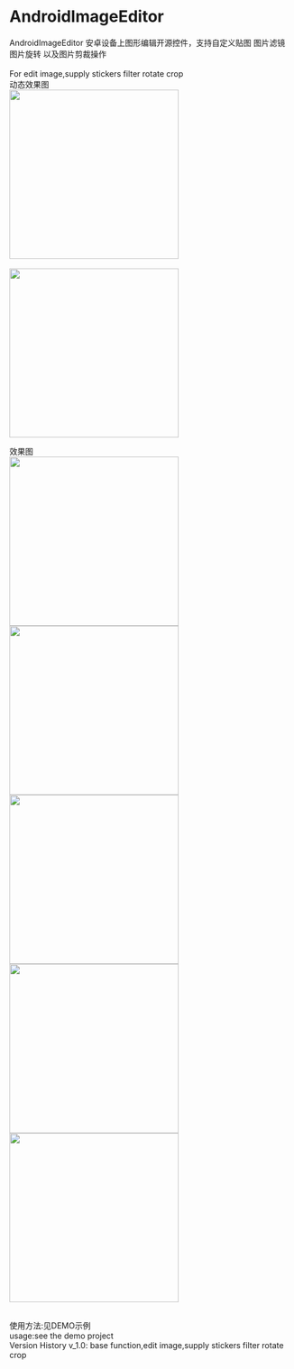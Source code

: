 # AndroidImageEditor

AndroidImageEditor 安卓设备上图形编辑开源控件，支持自定义贴图 图片滤镜 图片旋转 以及图片剪裁操作<br/>
<br/>
For edit image,supply stickers filter rotate crop
<br/>
动态效果图
<br/>
<img src="https://github.com/siwangqishiq/ImageEditAndroid/blob/master/screens/demo1.gif" width=300 />
<br/>
<br/>
<img src="https://github.com/siwangqishiq/ImageEditAndroid/blob/master/screens/demo2.gif" width=300 />

效果图
<br/>
<img src="https://github.com/siwangqishiq/ImageEditAndroid/blob/master/screens/1.png" width=300 />
<br/>
<img src="https://github.com/siwangqishiq/ImageEditAndroid/blob/master/screens/2.png" width=300 />
<br/>
<img src="https://github.com/siwangqishiq/ImageEditAndroid/blob/master/screens/3.png" width=300 />
<br/>
<img src="https://github.com/siwangqishiq/ImageEditAndroid/blob/master/screens/4.png" width=300 />
<br/>
<img src="https://github.com/siwangqishiq/ImageEditAndroid/blob/master/screens/5.png" width=300 />
<br/>

<br/>
<span>使用方法:见DEMO示例</span>

<br/>
<span>usage:see the demo project</span>


<br />
Version History
v_1.0:
    base function,edit image,supply stickers filter rotate crop

